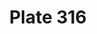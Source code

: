 ---
pid: '316'
an: '9'
title: Plate 316
rev_year: 
_date: '1801'
caption: Costume d'un Jeune Homme.
translation: Costume of a young man.
student: Barthélemy Glama
keywords: "[ Masculin ]"
permalink: /plates/316
layout: plate-page
---